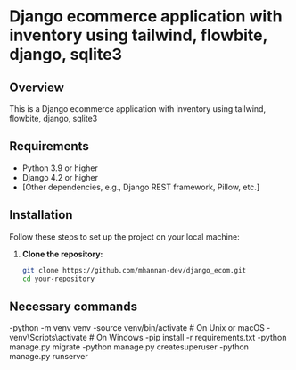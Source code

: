 # Django ecommerce application with inventory using tailwind, flowbite, django, sqlite3

## Overview

This is a Django ecommerce application with inventory using tailwind, flowbite, django, sqlite3

## Requirements

- Python 3.9 or higher
- Django 4.2 or higher
- [Other dependencies, e.g., Django REST framework, Pillow, etc.]

## Installation

Follow these steps to set up the project on your local machine:

1. **Clone the repository:**

   ```bash
   git clone https://github.com/mhannan-dev/django_ecom.git
   cd your-repository

## Necessary commands

-python -m venv venv
-source venv/bin/activate  # On Unix or macOS
-venv\Scripts\activate     # On Windows
-pip install -r requirements.txt
-python manage.py migrate
-python manage.py createsuperuser
-python manage.py runserver
